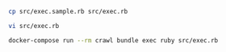 ```sh
cp src/exec.sample.rb src/exec.rb
```

```sh
vi src/exec.rb
```

```sh
docker-compose run --rm crawl bundle exec ruby src/exec.rb
```
